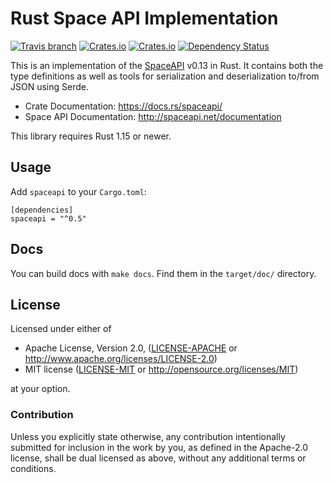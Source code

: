 # Rust Space API Implementation

[![Travis branch](https://img.shields.io/travis/coredump-ch/spaceapi-rs/master.svg)](https://travis-ci.org/coredump-ch/spaceapi-rs)
[![Crates.io](https://img.shields.io/crates/v/spaceapi.svg)](https://crates.io/crates/spaceapi)
[![Crates.io](https://img.shields.io/crates/d/spaceapi.svg)](https://crates.io/crates/spaceapi)
[![Dependency Status](https://dependencyci.com/github/coredump-ch/spaceapi-rs/badge)](https://dependencyci.com/github/coredump-ch/spaceapi-rs)

This is an implementation of the [SpaceAPI](https://spacedirectory.org/) v0.13
in Rust. It contains both the type definitions as well as tools for
serialization and deserialization to/from JSON using Serde.

- Crate Documentation: https://docs.rs/spaceapi/
- Space API Documentation: http://spaceapi.net/documentation

This library requires Rust 1.15 or newer.


## Usage

Add `spaceapi` to your `Cargo.toml`:

    [dependencies]
    spaceapi = "^0.5"


## Docs

You can build docs with `make docs`. Find them in the `target/doc/` directory.


## License

Licensed under either of

 * Apache License, Version 2.0, ([LICENSE-APACHE](LICENSE-APACHE) or http://www.apache.org/licenses/LICENSE-2.0)
 * MIT license ([LICENSE-MIT](LICENSE-MIT) or http://opensource.org/licenses/MIT)

at your option.


### Contribution

Unless you explicitly state otherwise, any contribution intentionally
submitted for inclusion in the work by you, as defined in the Apache-2.0
license, shall be dual licensed as above, without any additional terms or
conditions.
